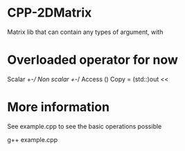 # CPP-2DMatrix

Matrix lib that can contain any types of argument, with 

# Overloaded operator for now

Scalar +-*/
Non scalar +-*/
Access ()
Copy =
(std::)out <<

# More information

See example.cpp to see the basic operations possible

g++ example.cpp